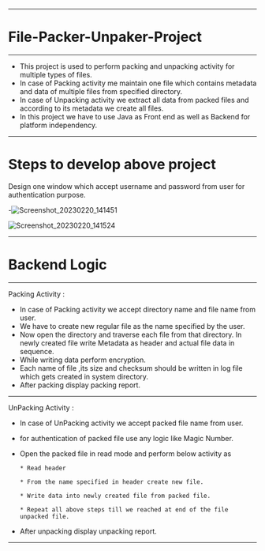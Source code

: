 *********
# File-Packer-Unpaker-Project
***************
- This project is used to perform packing and unpacking activity for multiple types of files.
- In case of Packing activity me maintain one file which contains metadata and data of
multiple files from specified directory.
- In case of Unpacking activity we extract all data from packed files and according to its
metadata we create all files.
- In this project we have to use Java as Front end as well as Backend for platform
independency.
*****************
# Steps to develop above project
Design one window which accept username and password from user for authentication
purpose.

-![Screenshot_20230220_141451](https://user-images.githubusercontent.com/125458855/220056357-47c079fe-1068-44d3-9e3e-51bcfbce0e3d.png)

![Screenshot_20230220_141524](https://user-images.githubusercontent.com/125458855/220056376-03237196-7388-4f0a-8abf-d0189c05c585.png)

*************
# Backend Logic
********
Packing Activity :
- In case of Packing activity we accept directory name and file name from user.
- We have to create new regular file as the name specified by the user.
- Now open the directory and traverse each file from that directory. In newly created file
write Metadata as header and actual file data in sequence.
- While writing data perform encryption.
- Each name of file ,its size and checksum should be written in log file which gets created in
system directory.
- After packing display packing report.
*************
UnPacking Activity :
- In case of UnPacking activity we accept packed file name from user.
- for authentication of packed file use any logic like Magic Number.
- Open the packed file in read mode and perform below activity as

      * Read header
      
      * From the name specified in header create new file.
      
      * Write data into newly created file from packed file.
      
      * Repeat all above steps till we reached at end of the file unpacked file.
      
- After unpacking display unpacking report.
******************

